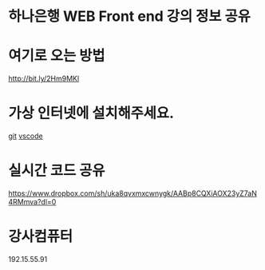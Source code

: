 # 하나은행 WEB Front end 강의 정보 공유

# 여기로 오는 방법
http://bit.ly/2Hm9MKl

# 가상 인터넷에 설치해주세요. 
[git](https://git-scm.com/)
[vscode](https://code.visualstudio.com/)

# 실시간 코드 공유 
https://www.dropbox.com/sh/uka8qvxmxcwnygk/AABp8CQXiAOX23yZ7aN4RMmva?dl=0

# 강사컴퓨터
192.15.55.91